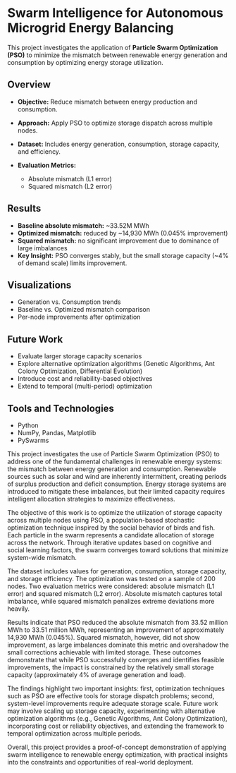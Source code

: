 # Swarm Intelligence for Autonomous Microgrid Energy Balancing

This project investigates the application of **Particle Swarm Optimization (PSO)** to minimize the mismatch between renewable energy generation and consumption by optimizing energy storage utilization.

## Overview

* **Objective:** Reduce mismatch between energy production and consumption.
* **Approach:** Apply PSO to optimize storage dispatch across multiple nodes.
* **Dataset:** Includes energy generation, consumption, storage capacity, and efficiency.
* **Evaluation Metrics:**

  * Absolute mismatch (L1 error)
  * Squared mismatch (L2 error)

## Results

* **Baseline absolute mismatch:** \~33.52M MWh
* **Optimized mismatch:** reduced by \~14,930 MWh (0.045% improvement)
* **Squared mismatch:** no significant improvement due to dominance of large imbalances
* **Key Insight:** PSO converges stably, but the small storage capacity (\~4% of demand scale) limits improvement.

## Visualizations

* Generation vs. Consumption trends
* Baseline vs. Optimized mismatch comparison
* Per-node improvements after optimization

## Future Work

* Evaluate larger storage capacity scenarios
* Explore alternative optimization algorithms (Genetic Algorithms, Ant Colony Optimization, Differential Evolution)
* Introduce cost and reliability-based objectives
* Extend to temporal (multi-period) optimization

## Tools and Technologies

* Python
* NumPy, Pandas, Matplotlib
* PySwarms

This project investigates the use of Particle Swarm Optimization (PSO) to address one of the fundamental challenges in renewable energy systems: the mismatch between energy generation and consumption. Renewable sources such as solar and wind are inherently intermittent, creating periods of surplus production and deficit consumption. Energy storage systems are introduced to mitigate these imbalances, but their limited capacity requires intelligent allocation strategies to maximize effectiveness.

The objective of this work is to optimize the utilization of storage capacity across multiple nodes using PSO, a population-based stochastic optimization technique inspired by the social behavior of birds and fish. Each particle in the swarm represents a candidate allocation of storage across the network. Through iterative updates based on cognitive and social learning factors, the swarm converges toward solutions that minimize system-wide mismatch.

The dataset includes values for generation, consumption, storage capacity, and storage efficiency. The optimization was tested on a sample of 200 nodes. Two evaluation metrics were considered: absolute mismatch (L1 error) and squared mismatch (L2 error). Absolute mismatch captures total imbalance, while squared mismatch penalizes extreme deviations more heavily.

Results indicate that PSO reduced the absolute mismatch from 33.52 million MWh to 33.51 million MWh, representing an improvement of approximately 14,930 MWh (0.045%). Squared mismatch, however, did not show improvement, as large imbalances dominate this metric and overshadow the small corrections achievable with limited storage. These outcomes demonstrate that while PSO successfully converges and identifies feasible improvements, the impact is constrained by the relatively small storage capacity (approximately 4% of average generation and load).

The findings highlight two important insights: first, optimization techniques such as PSO are effective tools for storage dispatch problems; second, system-level improvements require adequate storage scale. Future work may involve scaling up storage capacity, experimenting with alternative optimization algorithms (e.g., Genetic Algorithms, Ant Colony Optimization), incorporating cost or reliability objectives, and extending the framework to temporal optimization across multiple periods.

Overall, this project provides a proof-of-concept demonstration of applying swarm intelligence to renewable energy optimization, with practical insights into the constraints and opportunities of real-world deployment.
